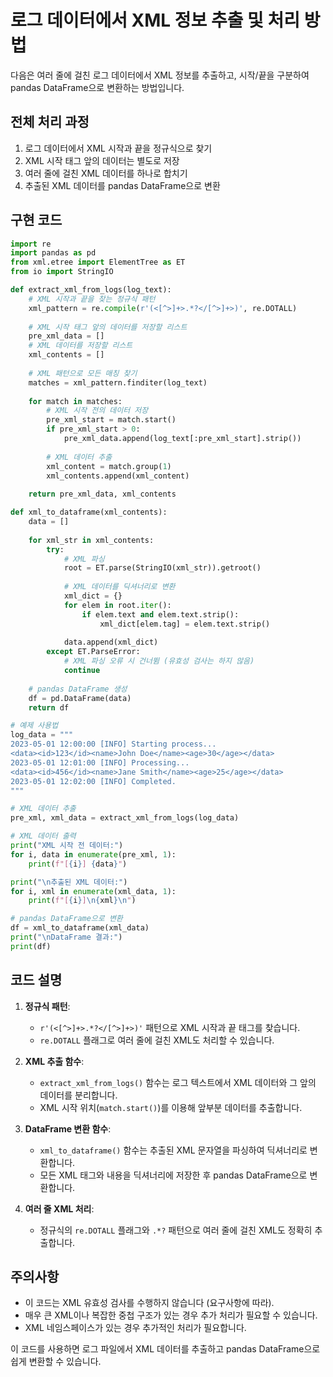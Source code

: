 # 로그 데이터에서 XML 정보 추출 및 처리 방법

다음은 여러 줄에 걸친 로그 데이터에서 XML 정보를 추출하고, 시작/끝을 구분하여 pandas DataFrame으로 변환하는 방법입니다.

## 전체 처리 과정

1. 로그 데이터에서 XML 시작과 끝을 정규식으로 찾기
2. XML 시작 태그 앞의 데이터는 별도로 저장
3. 여러 줄에 걸친 XML 데이터를 하나로 합치기
4. 추출된 XML 데이터를 pandas DataFrame으로 변환

## 구현 코드

```python
import re
import pandas as pd
from xml.etree import ElementTree as ET
from io import StringIO

def extract_xml_from_logs(log_text):
    # XML 시작과 끝을 찾는 정규식 패턴
    xml_pattern = re.compile(r'(<[^>]+>.*?</[^>]+>)', re.DOTALL)
    
    # XML 시작 태그 앞의 데이터를 저장할 리스트
    pre_xml_data = []
    # XML 데이터를 저장할 리스트
    xml_contents = []
    
    # XML 패턴으로 모든 매칭 찾기
    matches = xml_pattern.finditer(log_text)
    
    for match in matches:
        # XML 시작 전의 데이터 저장
        pre_xml_start = match.start()
        if pre_xml_start > 0:
            pre_xml_data.append(log_text[:pre_xml_start].strip())
        
        # XML 데이터 추출
        xml_content = match.group(1)
        xml_contents.append(xml_content)
    
    return pre_xml_data, xml_contents

def xml_to_dataframe(xml_contents):
    data = []
    
    for xml_str in xml_contents:
        try:
            # XML 파싱
            root = ET.parse(StringIO(xml_str)).getroot()
            
            # XML 데이터를 딕셔너리로 변환
            xml_dict = {}
            for elem in root.iter():
                if elem.text and elem.text.strip():
                    xml_dict[elem.tag] = elem.text.strip()
            
            data.append(xml_dict)
        except ET.ParseError:
            # XML 파싱 오류 시 건너뜀 (유효성 검사는 하지 않음)
            continue
    
    # pandas DataFrame 생성
    df = pd.DataFrame(data)
    return df

# 예제 사용법
log_data = """
2023-05-01 12:00:00 [INFO] Starting process...
<data><id>123</id><name>John Doe</name><age>30</age></data>
2023-05-01 12:01:00 [INFO] Processing...
<data><id>456</id><name>Jane Smith</name><age>25</age></data>
2023-05-01 12:02:00 [INFO] Completed.
"""

# XML 데이터 추출
pre_xml, xml_data = extract_xml_from_logs(log_data)

# XML 데이터 출력
print("XML 시작 전 데이터:")
for i, data in enumerate(pre_xml, 1):
    print(f"[{i}] {data}")

print("\n추출된 XML 데이터:")
for i, xml in enumerate(xml_data, 1):
    print(f"[{i}]\n{xml}\n")

# pandas DataFrame으로 변환
df = xml_to_dataframe(xml_data)
print("\nDataFrame 결과:")
print(df)
```

## 코드 설명

1. **정규식 패턴**:
   - `r'(<[^>]+>.*?</[^>]+>)'` 패턴으로 XML 시작과 끝 태그를 찾습니다.
   - `re.DOTALL` 플래그로 여러 줄에 걸친 XML도 처리할 수 있습니다.

2. **XML 추출 함수**:
   - `extract_xml_from_logs()` 함수는 로그 텍스트에서 XML 데이터와 그 앞의 데이터를 분리합니다.
   - XML 시작 위치(`match.start()`)를 이용해 앞부분 데이터를 추출합니다.

3. **DataFrame 변환 함수**:
   - `xml_to_dataframe()` 함수는 추출된 XML 문자열을 파싱하여 딕셔너리로 변환합니다.
   - 모든 XML 태그와 내용을 딕셔너리에 저장한 후 pandas DataFrame으로 변환합니다.

4. **여러 줄 XML 처리**:
   - 정규식의 `re.DOTALL` 플래그와 `.*?` 패턴으로 여러 줄에 걸친 XML도 정확히 추출합니다.

## 주의사항

- 이 코드는 XML 유효성 검사를 수행하지 않습니다 (요구사항에 따라).
- 매우 큰 XML이나 복잡한 중첩 구조가 있는 경우 추가 처리가 필요할 수 있습니다.
- XML 네임스페이스가 있는 경우 추가적인 처리가 필요합니다.

이 코드를 사용하면 로그 파일에서 XML 데이터를 추출하고 pandas DataFrame으로 쉽게 변환할 수 있습니다.